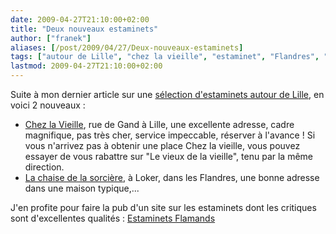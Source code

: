 ```yaml
---
date: 2009-04-27T21:10:00+02:00
title: "Deux nouveaux estaminets"
author: ["franek"]
aliases: [/post/2009/04/27/Deux-nouveaux-estaminets]
tags: ["autour de Lille", "chez la vieille", "estaminet", "Flandres", "la chaise de la sorcière", "Lille"]
lastmod: 2009-04-27T21:10:00+02:00
---
```

Suite à mon dernier article sur une [sélection d'estaminets autour de Lille](https://franek.chicour.net/post/2008/10/18/Les-estaminets), en voici 2 nouveaux :

- [Chez la Vieille](http://www.estaminets.fr/Estaminets/EstaminetConsulter.php?EstId=19), rue de Gand à Lille, une excellente adresse, cadre magnifique, pas très cher, service impeccable, réserver à l'avance ! Si vous n'arrivez pas à obtenir une place Chez la vieille, vous pouvez essayer de vous rabattre sur "Le vieux de la vieille", tenu par la même direction.
- [La chaise de la sorcière](http://www.lachaisedelasorciere.fr/), à Loker, dans les Flandres, une bonne adresse dans une maison typique,...

J'en profite pour faire la pub d'un site sur les estaminets dont les critiques sont d'excellentes qualités : [Estaminets Flamands](http://www.estaminets.fr)
